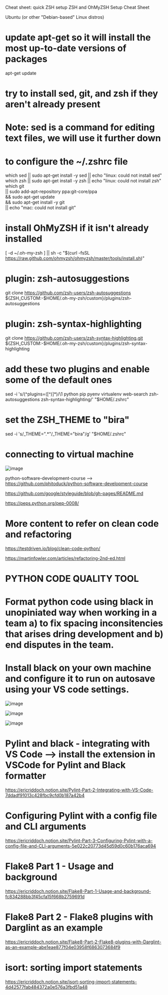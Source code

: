 Cheat sheet: quick ZSH setup
ZSH and OhMyZSH Setup Cheat Sheet

Ubuntu (or other "Debian-based" Linux distros)

# update apt-get so it will install the most up-to-date versions of packages
apt-get update
 
# try to install sed, git, and zsh if they aren't already present
# Note: sed is a command for editing text files, we will use it further down
# to configure the ~/.zshrc file
which sed || sudo apt-get install -y sed || echo "linux: could not install sed"
which zsh || sudo apt-get install -y zsh || echo "linux: could not install zsh"
which git \
    || sudo add-apt-repository ppa:git-core/ppa \
    && sudo apt-get update \
    && sudo apt-get install -y git \
    || echo "mac: could not install git"
 
# install OhMyZSH if it isn't already installed
[ -d ~/.oh-my-zsh ] || sh -c "$(curl -fsSL https://raw.github.com/ohmyzsh/ohmyzsh/master/tools/install.sh)"
 
# plugin: zsh-autosuggestions
git clone https://github.com/zsh-users/zsh-autosuggestions ${ZSH_CUSTOM:-$HOME/.oh-my-zsh/custom}/plugins/zsh-autosuggestions
 
# plugin: zsh-syntax-highlighting
git clone https://github.com/zsh-users/zsh-syntax-highlighting.git ${ZSH_CUSTOM:-$HOME/.oh-my-zsh/custom}/plugins/zsh-syntax-highlighting
 
# add these two plugins and enable some of the default ones
sed -i 's/\(^plugins=([^)]*\)/\1 python pip pyenv virtualenv web-search zsh-autosuggestions zsh-syntax-highlighting/' "$HOME/.zshrc"
 
# set the ZSH_THEME to "bira"
sed -i 's/_THEME=\".*\"/_THEME=\"bira\"/g' "$HOME/.zshrc"

# connecting to virtual machine
![image](https://github.com/user-attachments/assets/b9e50f01-0bda-41c2-a627-5ce1c5ecffc2)



python-software-development-course --> https://github.com/phitoduck/python-software-development-course

https://github.com/google/styleguide/blob/gh-pages/README.md

https://peps.python.org/pep-0008/

# More content to refer on clean code and refactoring
https://testdriven.io/blog/clean-code-python/

https://martinfowler.com/articles/refactoring-2nd-ed.html

# PYTHON CODE QUALITY TOOL

# Format python code using black in unopiniated way when working in a team a) to fix spacing inconsitencies that arises dring development and b) end disputes in the team.
# Install black on your own machine and configure it to run on autosave using your VS code settings.
![image](https://github.com/user-attachments/assets/85675987-4b46-4c79-81cf-3c265f01494a)

![image](https://github.com/user-attachments/assets/2799cd8e-13fb-4849-b5ab-8abf4f3389d8)

![image](https://github.com/user-attachments/assets/fc0bd469-ebc4-46ab-845d-9342375babd0)

# Pylint and black - integrating with VS Code --> install the extension in VSCode for Pylint and Black formatter
https://ericriddoch.notion.site/Pylint-Part-2-Integrating-with-VS-Code-7ddadf91013c428fbc9cfd0b187a42b4

# Configuring Pylint with a config file and CLI arguments
https://ericriddoch.notion.site/Pylint-Part-3-Configuring-Pylint-with-a-config-file-and-CLI-arguments-5e022c20773d45d59d0c60b176aca694

# Flake8 Part 1 - Usage and background
https://ericriddoch.notion.site/Flake8-Part-1-Usage-and-background-fc834288bb3f45cfa15f668b2759691d

# Flake8 Part 2 - Flake8 plugins with Darglint as an example
https://ericriddoch.notion.site/Flake8-Part-2-Flake8-plugins-with-Darglint-as-an-example-abe1eae877f04e03958f6863073684f9

# isort: sorting import statements
https://ericriddoch.notion.site/isort-sorting-import-statements-4d42577fab484372a0e576a3fbd51a48






